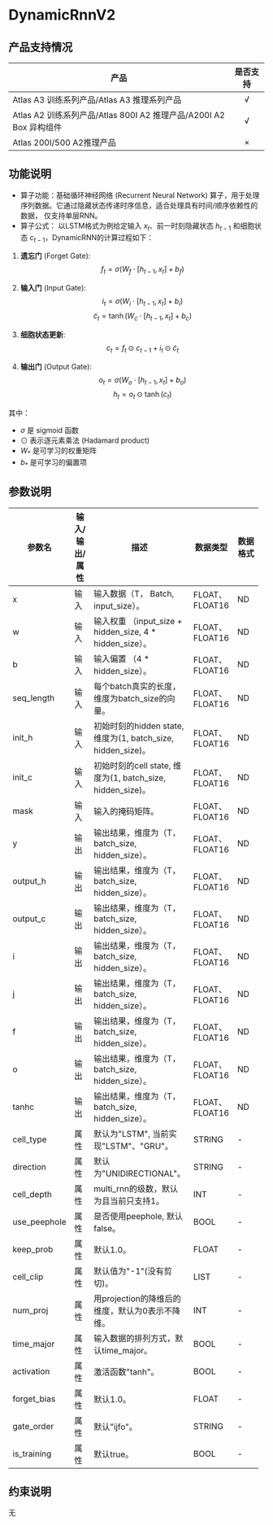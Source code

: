 # DynamicRnnV2

##  产品支持情况

| 产品 | 是否支持 |
| ---- | :----:|
|Atlas A3 训练系列产品/Atlas A3 推理系列产品|√|
|Atlas A2 训练系列产品/Atlas 800I A2 推理产品/A200I A2 Box 异构组件|√|
|Atlas 200I/500 A2推理产品|×|

## 功能说明

- 算子功能：基础循环神经网络 (Recurrent Neural Network) 算子，用于处理序列数据。它通过隐藏状态传递时序信息，适合处理具有时间/顺序依赖性的数据， 仅支持单层RNN。
- 算子公式：
以LSTM格式为例给定输入 $x_t$、前一时刻隐藏状态 $h_{t-1}$ 和细胞状态 $c_{t-1}$，DynamicRNN的计算过程如下：

1. **遗忘门** (Forget Gate):
   $$f_t = \sigma(W_f \cdot [h_{t-1}, x_t] + b_f)$$

2. **输入门** (Input Gate):
   $$i_t = \sigma(W_i \cdot [h_{t-1}, x_t] + b_i)$$
   $$\tilde{c}_t = \tanh(W_c \cdot [h_{t-1}, x_t] + b_c)$$

3. **细胞状态更新**:
   $$c_t = f_t \odot c_{t-1} + i_t \odot \tilde{c}_t$$

4. **输出门** (Output Gate):
   $$o_t = \sigma(W_o \cdot [h_{t-1}, x_t] + b_o)$$
   $$h_t = o_t \odot \tanh(c_t)$$

其中：
- $\sigma$ 是 sigmoid 函数
- $\odot$ 表示逐元素乘法 (Hadamard product)
- $W_*$ 是可学习的权重矩阵
- $b_*$ 是可学习的偏置项

## 参数说明

<table style="undefined;table-layout: fixed; width: 1576px"><colgroup>
  <col style="width: 20px">
  <col style="width: 30px">
  <col style="width: 150px">
  <col style="width: 50px">
  <col style="width: 50px">
  </colgroup>
  <thead>
    <tr>
      <th>参数名</th>
      <th>输入/输出/属性</th>
      <th>描述</th>
      <th>数据类型</th>
      <th>数据格式</th>
    </tr></thead>
  <tbody>
    <tr>
      <td>x</td>
      <td>输入</td>
      <td>输入数据（T， Batch, input_size）。</td>
      <td>FLOAT、FLOAT16</td>
      <td>ND</td>
    </tr>
    <tr>
      <td>w</td>
      <td>输入</td>
      <td>输入权重 （input_size + hidden_size, 4 * hidden_size）。</td>
      <td>FLOAT、FLOAT16</td>
      <td>ND</td>
    </tr>
    <tr>
      <td>b</td>
      <td>输入</td>
      <td>输入偏置 （4 * hidden_size）。</td>
      <td>FLOAT、FLOAT16</td>
      <td>ND</td>
    </tr>
    <tr>
      <td>seq_length</td>
      <td>输入</td>
      <td>每个batch真实的长度，维度为batch_size的向量。</td>
      <td>FLOAT、FLOAT16</td>
      <td>ND</td>
    </tr>
    <tr>
      <td>init_h</td>
      <td>输入</td>
      <td>初始时刻的hidden state, 维度为(1, batch_size, hidden_size)。</td>
      <td>FLOAT、FLOAT16</td>
      <td>ND</td>
    </tr>
    <tr>
      <td>init_c</td>
      <td>输入</td>
      <td>初始时刻的cell state, 维度为(1, batch_size, hidden_size)。</td>
      <td>FLOAT、FLOAT16</td>
      <td>ND</td>
    </tr>
    <tr>
      <td>mask</td>
      <td>输入</td>
      <td>输入的掩码矩阵。</td>
      <td>FLOAT、FLOAT16</td>
      <td>ND</td>
    </tr>
    <tr>
      <td>y</td>
      <td>输出</td>
      <td>输出结果，维度为（T， batch_size, hidden_size）。</td>
      <td>FLOAT、FLOAT16</td>
      <td>ND</td>
    </tr>
    <tr>
      <td>output_h</td>
      <td>输出</td>
      <td>输出结果，维度为（T， batch_size, hidden_size）。</td>
      <td>FLOAT、FLOAT16</td>
      <td>ND</td>
    </tr>
    <tr>
      <td>output_c</td>
      <td>输出</td>
      <td>输出结果，维度为（T， batch_size, hidden_size）。</td>
      <td>FLOAT、FLOAT16</td>
      <td>ND</td>
    </tr>
    <tr>
      <td>i</td>
      <td>输出</td>
      <td>输出结果，维度为（T， batch_size, hidden_size）。</td>
      <td>FLOAT、FLOAT16</td>
      <td>ND</td>
    </tr>
    <tr>
      <td>j</td>
      <td>输出</td>
      <td>输出结果，维度为（T， batch_size, hidden_size）。</td>
      <td>FLOAT、FLOAT16</td>
      <td>ND</td>
    </tr>
    <tr>
      <td>f</td>
      <td>输出</td>
      <td>输出结果，维度为（T， batch_size, hidden_size）。</td>
      <td>FLOAT、FLOAT16</td>
      <td>ND</td>
    </tr>
    <tr>
      <td>o</td>
      <td>输出</td>
      <td>输出结果，维度为（T， batch_size, hidden_size）。</td>
      <td>FLOAT、FLOAT16</td>
      <td>ND</td>
    </tr>
    <tr>
      <td>tanhc</td>
      <td>输出</td>
      <td>输出结果，维度为（T， batch_size, hidden_size）。</td>
      <td>FLOAT、FLOAT16</td>
      <td>ND</td>
    </tr>
    <tr>
      <td>cell_type</td>
      <td>属性</td>
      <td>默认为"LSTM", 当前实现"LSTM"、"GRU"。</td>
      <td>STRING</td>
      <td>-</td>
    </tr>
    <tr>
      <td>direction</td>
      <td>属性</td>
      <td>默认为"UNIDIRECTIONAL"。</td>
      <td>STRING</td>
      <td>-</td>
    </tr>
    <tr>
      <td>cell_depth</td>
      <td>属性</td>
      <td>multi_rnn的级数，默认为且当前只支持1。</td>
      <td>INT</td>
      <td>-</td>
    </tr>
    <tr>
      <td>use_peephole</td>
      <td>属性</td>
      <td>是否使用peephole, 默认false。</td>
      <td>BOOL</td>
      <td>-</td>
    </tr>
    <tr>
      <td>keep_prob</td>
      <td>属性</td>
      <td>默认1.0。</td>
      <td>FLOAT</td>
      <td>-</td>
    </tr>
    <tr>
      <td>cell_clip</td>
      <td>属性</td>
      <td>默认值为"-1"(没有剪切)。</td>
      <td>LIST</td>
      <td>-</td>
    </tr>
    <tr>
      <td>num_proj</td>
      <td>属性</td>
      <td>用projection的降维后的维度，默认为0表示不降维。</td>
      <td>INT</td>
      <td>-</td>
    </tr>
    <tr>
      <td>time_major</td>
      <td>属性</td>
      <td>输入数据的排列方式，默认time_major。</td>
      <td>BOOL</td>
      <td>-</td>
    </tr>
    <tr>
      <td>activation</td>
      <td>属性</td>
      <td>激活函数"tanh"。</td>
      <td>BOOL</td>
      <td>-</td>
    </tr>
    <tr>
      <td>forget_bias</td>
      <td>属性</td>
      <td>默认1.0。</td>
      <td>FLOAT</td>
      <td>-</td>
    </tr>
    <tr>
      <td>gate_order</td>
      <td>属性</td>
      <td>默认"ijfo"。</td>
      <td>STRING</td>
      <td>-</td>
    </tr>
    <tr>
      <td>is_training</td>
      <td>属性</td>
      <td>默认true。</td>
      <td>BOOL</td>
      <td>-</td>
    </tr>
  </tbody></table>


## 约束说明

无